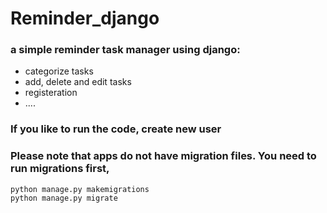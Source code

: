 # Reminder_django
### a simple reminder task manager using django:
* categorize tasks
* add, delete and edit tasks
* registeration
* ....

### If you like to run the code, create new user
### Please note that apps do not have migration files. You need to run migrations first,
```
python manage.py makemigrations
python manage.py migrate
```
